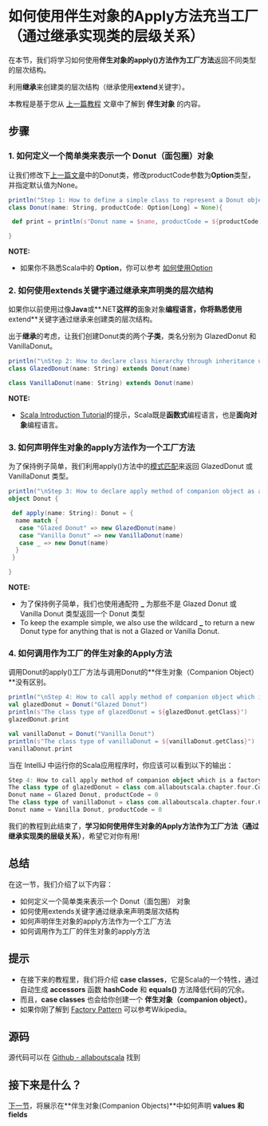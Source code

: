 # 如何使用伴生对象的Apply方法充当工厂（通过继承实现类的层级关系）
 

在本节，我们将学习如何使用**伴生对象的apply()**方法作为**工厂方法**返回不同类型的层次结构。

利用**继承**来创建类的层次结构（继承使用**extend**关键字）。

本教程是基于您从 [上一篇教程](tutorial/4_3.md) 文章中了解到 **伴生对象** 的内容。

## 步骤

### 1. 如何定义一个简单类来表示一个 Donut（面包圈）对象

让我们修改下[上一篇文章](tutorial/4_3.md)中的Donut类，修改productCode参数为**Option**类型，并指定默认值为None。

```scala
println("Step 1: How to define a simple class to represent a Donut object")
class Donut(name: String, productCode: Option[Long] = None){

 def print = println(s"Donut name = $name, productCode = ${productCode.getOrElse(0)}")

}

```

**NOTE:**

- 如果你不熟悉Scala中的 **Option**，你可以参考 [如何使用Option]()

### 2. 如何使用extends关键字通过继承来声明类的层次结构

如果你以前使用过像**Java**或**.NET**这样的**面象对象**编程语言，你将熟悉使用**extend**关键字通过继承来创建类的层次结构。


出于**继承**的考虑，让我们创建Donut类的两个**子类**，类名分别为 GlazedDonut 和 VanillaDonut。

```scala
println("\nStep 2: How to declare class hierarchy through inheritance using extends keyword")
class GlazedDonut(name: String) extends Donut(name)

class VanillaDonut(name: String) extends Donut(name)

```

**NOTE:**

- [Scala Introduction Tutorial]()的提示，Scala既是**函数式**编程语言，也是**面向对象**编程语言。


### 3. 如何声明伴生对象的apply方法作为一个工厂方法

为了保持例子简单，我们利用apply()方法中的[模式匹配]()来返回 GlazedDonut 或VanillaDonut 类型。

```scala
println("\nStep 3: How to declare apply method of companion object as a factory")
object Donut {

 def apply(name: String): Donut = {
  name match {
   case "Glazed Donut" => new GlazedDonut(name)
   case "Vanilla Donut" => new VanillaDonut(name)
   case _ => new Donut(name)
  }
 }

}

```

**NOTE:**

- 为了保持例子简单，我们也使用通配符 **_** 为那些不是 Glazed Donut 或 Vanilla Donut 类型返回一个 Donut 类型
- To keep the example simple, we also use the wildcard **_** to return a new Donut type for anything that is not a Glazed or Vanilla Donut.

### 4. 如何调用作为工厂的伴生对象的Apply方法

调用Donut的apply()工厂方法与调用Donut的**伴生对象（Companion Object）**没有区别。

```scala
println("\nStep 4: How to call apply method of companion object which is a factory")
val glazedDonut = Donut("Glazed Donut")
println(s"The class type of glazedDonut = ${glazedDonut.getClass}")
glazedDonut.print

val vanillaDonut = Donut("Vanilla Donut")
println(s"The class type of vanillaDonut = ${vanillaDonut.getClass}")
vanillaDonut.print

```

当在 IntelliJ 中运行你的Scala应用程序时，你应该可以看到以下的输出：

```scala
Step 4: How to call apply method of companion object which is a factory
The class type of glazedDonut = class com.allaboutscala.chapter.four.CompanionObjectAsFactory_Tutorial$GlazedDonut
Donut name = Glazed Donut, productCode = 0
The class type of vanillaDonut = class com.allaboutscala.chapter.four.CompanionObjectAsFactory_Tutorial$VanillaDonut
Donut name = Vanilla Donut, productCode = 0

```

我们的教程到此结束了，**学习如何使用伴生对象的Apply方法作为工厂方法（通过继承实现类的层级关系）**，希望它对你有用!

## 总结

在这一节，我们介绍了以下内容：

- 如何定义一个简单类来表示一个 Donut（面包圈） 对象
- 如何使用extends关键字通过继承来声明类层次结构
- 如何声明伴生对象的apply方法作为一个工厂方法
- 如何调用作为工厂的伴生对象的apply方法

## 提示

- 在接下来的教程里，我们将介绍 **case classes**，它是Scala的一个特性，通过自动生成 **accessors** 函数 **hashCode** 和 **equals()** 方法降低代码的冗余。
- 而且，**case classes** 也会给你创建一个 **伴生对象（companion object）**。
- 如果你刚了解到 [Factory Pattern](https://en.wikipedia.org/wiki/Factory_(object-oriented_programming)) 可以参考Wikipedia。

## 源码

源代码可以在 [Github - allaboutscala](https://github.com/nadimbahadoor/allaboutscala) 找到

 
## 接下来是什么？

[下一节](tutorial/4_5.md)，将展示在**伴生对象(Companion Objects)**中如何声明 **values 和 fields**
